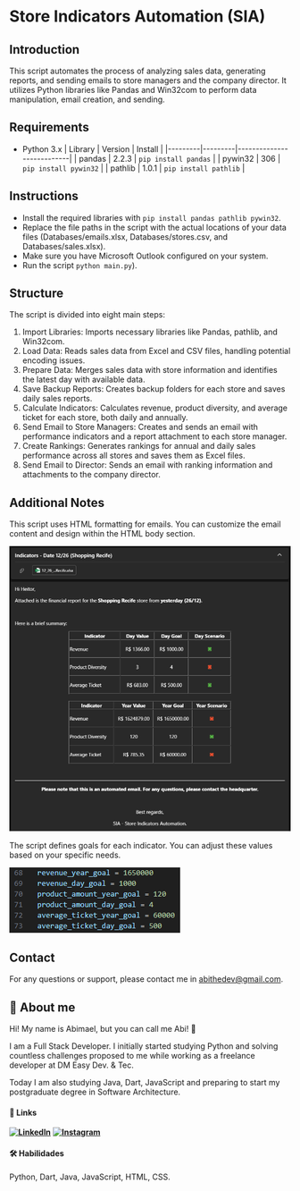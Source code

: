 
# Store Indicators Automation (SIA)

## Introduction

This script automates the process of analyzing sales data, generating reports, and sending emails to store managers and the company director. It utilizes Python libraries like Pandas and Win32com to perform data manipulation, email creation, and sending.

## Requirements

- Python 3.x
| Library | Version | Install                   |
|---------|---------|---------------------------|
| pandas  | 2.2.3   | ```pip install pandas```  |
| pywin32 | 306     | ```pip install pywin32``` |
| pathlib | 1.0.1   | ```pip install pathlib``` |

## Instructions

- Install the required libraries with ```pip install pandas pathlib pywin32```.
- Replace the file paths in the script with the actual locations of your data files (Databases/emails.xlsx, Databases/stores.csv, and Databases/sales.xlsx).
- Make sure you have Microsoft Outlook configured on your system.
- Run the script ```python main.py```).

## Structure
The script is divided into eight main steps:

1. Import Libraries: Imports necessary libraries like Pandas, pathlib, and Win32com.
2. Load Data: Reads sales data from Excel and CSV files, handling potential encoding issues.
3. Prepare Data: Merges sales data with store information and identifies the latest day with available data.
4. Save Backup Reports: Creates backup folders for each store and saves daily sales reports.
5. Calculate Indicators: Calculates revenue, product diversity, and average ticket for each store, both daily and annually.
6. Send Email to Store Managers: Creates and sends an email with performance indicators and a report attachment to each store manager.
7. Create Rankings: Generates rankings for annual and daily sales performance across all stores and saves them as Excel files.
8. Send Email to Director: Sends an email with ranking information and attachments to the company director.

## Additional Notes

This script uses HTML formatting for emails. You can customize the email content and design within the HTML body section.

![MailSample](MailSample.png)

The script defines goals for each indicator. You can adjust these values based on your specific needs.

![DefineGoals](DefineGoals.png)

## Contact

For any questions or support, please contact me in abithedev@gmail.com.

## 🚀 About me
Hi! My name is Abimael, but you can call me Abi! 👋

I am a Full Stack Developer. I initially started studying Python and solving countless challenges proposed to me while working as a freelance developer at DM Easy Dev. & Tec.

Today I am also studying Java, Dart, JavaScript and preparing to start my postgraduate degree in Software Architecture.
#### 🔗 Links



**[![LinkedIn](https://img.shields.io/badge/linkedin-0A66C2?style=for-the-badge&logo=linkedin&logoColor=white)](https://www.linkedin.com/in/abimael-nunes/)**
**[![Instagram](https://img.shields.io/badge/instagram-E4405F?style=for-the-badge&logo=instagram&logoColor=white)](https://www.instagram.com/abi_nunes/)**
#### 🛠 Habilidades
Python, Dart, Java, JavaScript,  HTML, CSS.

